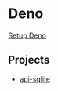 # Deno

[Setup Deno](https://docs.deno.com/runtime/getting_started/installation/)

## Projects

- [api-sqlite](./api-test/)
